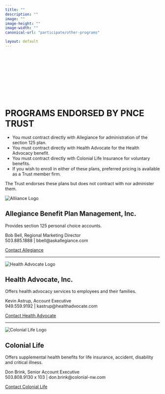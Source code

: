 ```yaml
---
title: ""
description: ""
image: ""
image-height: ""
image-width: ""
canonical-url: "participate/other-programs"

layout: default
---
```

<div class="banner" style="min-height: 140px; padding: 0;">
    <div class="color-overlay"></div>
  </div>

  <div class="container main-body">
    <div class="row">
      <div class="col-12">
        <h1 class="center">PROGRAMS ENDORSED BY PNCE TRUST</h1>
        <ul>
          <li>You must contract directly with Allegiance for administration of the section 125 plan.</li>
          <li>You must contract directly with Health Advocate for the Health Advocacy benefit.</li>
          <li>You must contract directly with Colonial Life Insurance for voluntary benefits.</li>
          <li>If you wish to enroll in either of these plans, preferred pricing is available as a Trust member
            firm.</li>
        </ul>
        <p class="center">The Trust endorses these plans but does not contract with nor administer them.</p>
      </div>
    </div>
    <div class="row">
      <div class="col-3">
        <img class="thumb-image"
          src="../../content/images/AlliianceLogo.png"
          data-image-dimensions="200x200" 
          data-image-focal-point="0.5,0.5" 
          alt="Alliiance Logo"/>
      </div>
      <div class="col-9">
        <h2>Allegiance Benefit Plan Management, Inc.</h2>
        <p>Provides section 125 personal choice accounts.</p>
        <p>Bob Bell, Regional Marketing Director<br />503.885.1888 | bbell@askallegiance.com</p>
        <a href="https://www.askallegiance.com/home#/Contact/" class="call-to-action" target="_blank">Contact Allegiance</a>
      </div>
    </div>
    <hr />
    <div class="row">
      <div class="col-3">
        <img class="thumb-image"
          src="../../content/images/HealthAdvocateLogo.PNG"
          data-image-dimensions="200x200" 
          data-image-focal-point="0.5,0.5" 
          alt="Health Advocate Logo"/>
      </div>
      <div class="col-9">
        <h2>Health Advocate, Inc.</h2>
        <p>Offers health advocacy services to employees and their families.</p>
        <p>Kevin Astrup, Account Executive<br />949.559.9192 | kastrup@healthadvocate.com</p>
        <a href="http://healthadvocate.com/" class="call-to-action" target="_blank">Contact Health Advocate</a>
      </div>
    </div>
    <hr />
    <div class="row">
      <div class="col-3">
        <img class="thumb-image"
          src="../../content/images/Colonial_Life_logo.png"
          data-image-dimensions="200x200" 
          data-image-focal-point="0.5,0.5" 
          alt="Colonial Life Logo"/>
      </div>
      <div class="col-9">
        <h2>Colonial Life</h2>
        <p>Offers supplemental health benefits for life insurance, accident, disability and critical illness.
        </p>
        <p>Don Brink, Senior Account Executive<br />503.808.9130 x 103 | don.brink@colonial-nw.com</p>
        <a href="http://www.coloniallife.com/" class="call-to-action" target="_blank">Contact Colonial Life</a>
      </div>
    </div>
  </div>